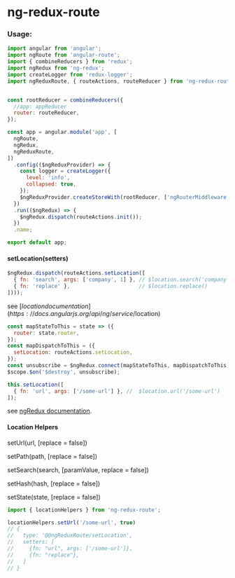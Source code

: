 # ng-redux-route

### Usage:

```javascript
import angular from 'angular';
import ngRoute from 'angular-route';
import { combineReducers } from 'redux';
import ngRedux from 'ng-redux';
import createLogger from 'redux-logger';
import ngReduxRoute, { routeActions, routeReducer } from 'ng-redux-route';


const rootReducer = combineReducers({
  //app: appReducer
  router: routeReducer,
});

const app = angular.module('app', [
  ngRoute,
  ngRedux,
  ngReduxRoute,
])
  .config(($ngReduxProvider) => {
    const logger = createLogger({
      level: 'info',
      collapsed: true,
    });
    $ngReduxProvider.createStoreWith(rootReducer, ['ngRouterMiddleware', logger]);
  })
  .run(($ngRedux) => {
    $ngRedux.dispatch(routeActions.init());
  })
  .name;

export default app;
```

#### setLocation(setters)

```javascript
$ngRedux.dispatch(routeActions.setLocation([
  { fn: 'search', args: ['company', 1] }, // $location.search('company', 1)
  { fn: 'replace' },                      // $location.replace()
])));
```

see [$location documentation](https://docs.angularjs.org/api/ng/service/$location)


```javascript
const mapStateToThis = state => ({
  router: state.router,
});
const mapDispatchToThis = ({
  setLocation: routeActions.setLocation,
});
const unsubscribe = $ngRedux.connect(mapStateToThis, mapDispatchToThis)(this);
$scope.$on('$destroy', unsubscribe);

this.setLocation([
  { fn: 'url', args: ['/some-url'] }, //  $location.url('/some-url')
]);

```
see [ngRedux documentation](https://github.com/wbuchwalter/ng-redux#api).

#### Location Helpers

setUrl(url, [replace = false])

setPath(path, [replace = false])

setSearch(search, [paramValue, replace = false])

setHash(hash, [replace = false])

setState(state, [replace = false])

```javascript
import { locationHelpers } from 'ng-redux-route';

locationHelpers.setUrl('/some-url', true)
// {
//   type: '@@ngReduxRoute/setLocation',
//   setters: [
//     {fn: "url", args: ['/some-url']},
//     {fn: "replace"},
//   ]
// }

```